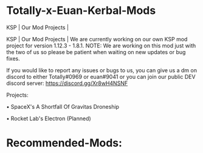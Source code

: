 # Totally-x-Euan-Kerbal-Mods
KSP | Our Mod Projects |


KSP | Our Mod Projects | We are currently working on our own KSP mod project for version 1.12.3 - 1.8.1. NOTE: We are working on this mod just with the two of us so please be patient when waiting on new updates or bug fixes. 

If you would like to report any issues or bugs to us, you can give us a dm on discord to either Totally#0969 or euan#9041 or you can join our public DEV discord server: https://discord.gg/Xr8wH4NSNF

Projects: 

• SpaceX's A Shortfall Of Gravitas Droneship

• Rocket Lab's Electron (Planned)

# Recommended-Mods:

